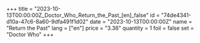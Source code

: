 +++
title = "2023-10-13T00:00:00Z_Doctor_Who_Return_the_Past_[en]_false"
id = "74de4341-d10a-47c6-8a60-9dfa491f1d02"
date = "2023-10-13T00:00:00Z"
name = "Return the Past"
lang = ["en"]
price = "3.36"
quantity = 1
foil = false
set = "Doctor Who"
+++
